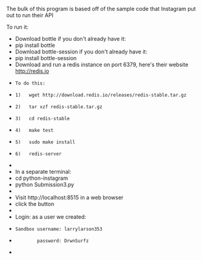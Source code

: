 The bulk of this program is based off of the sample code that Instagram put out to run their API


To run it:
  * Download bottle if you don't already have it:
  *   pip install bottle
  * Download bottle-session if you don't already have it:
  *   pip install bottle-session
  * Download and run a redis instance on port 6379, here's their website http://redis.io
  *     To do this:
  *     1)   wget http://download.redis.io/releases/redis-stable.tar.gz
  *     2)   tar xzf redis-stable.tar.gz
  *     3)   cd redis-stable
  *     4)   make test
  *     5)   sudo make install
  *     6)   redis-server
  *
  * In a separate terminal:
  *   cd python-instagram
  *   python Submission3.py
  *
  * Visit http://localhost:8515 in a web browser
  * click the button
  *
  * Login: as a user we created:
  *     Sandbox username: larrylarson353
  *             password: DrwnSurfz
  *
